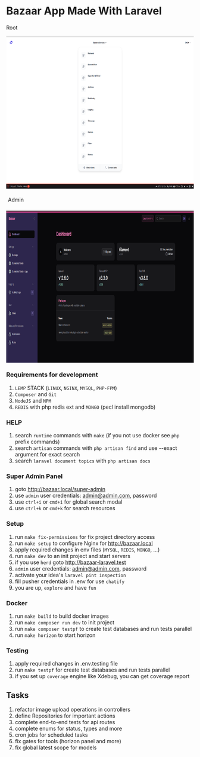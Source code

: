 # Bazaar App Made With Laravel
<div style="display:flex;flex-direction: column;gap: 1rem;">
    <div>Root</div>
    <img style="margin: auto;" src="public/img/backend-services.png" width="810" height="407" alt="backend-services">
    <div style="margin: 0.3rem;">Admin</div>
    <img style="margin: auto;" src="public/img/filament.png" width="810" height="407" alt="filament">
</div>

### Requirements for development
1. `LEMP` STACK (`LINUX`, `NGINX`, `MYSQL`, `PHP-FPM`)
2. `Composer` and `Git`
3. `NodeJS` and `NPM`
4. `REDIS` with php redis ext and `MONGO` (pecl install mongodb)

### HELP
1. search `runtime` commands with `make` (if you not use docker see `php` prefix commands)
2. search `artisan` commands with `php artisan find` and use --exact argument for exact search
3. search `laravel document topics` with `php artisan docs`


### Super Admin Panel
1. goto http://bazaar.local/super-admin
2. use `admin` user credentials: admin@admin.com, password
3. use `ctrl+i` or `cmd+i` for global search modal
4. use `ctrl+k` or `cmd+k` for search resources

### Setup
1. run `make fix-permissions` for fix project directory access
2. run `make setup` to configure Nginx for http://bazaar.local
3. apply required changes in env files (`MYSQL`, `REDIS`, `MONGO`, ...)
4. run `make dev` to an init project and start servers
5. if you use `herd` goto http://bazaar-laravel.test
6. `admin` user credentials: admin@admin.com, password
7. activate your idea's `laravel pint inspection`
8. fill pusher credentials in .env for use `chatify`
9. you are up, `explore` and have `fun`

### Docker
1. run `make build` to build docker images
2. run `make composer run dev` to init project
3. run `make composer testpf` to create test databases and run tests parallel
4. run `make horizon` to start horizon

### Testing
1. apply required changes in .env.testing file
2. run `make testpf` for create test databases and run tests parallel
3. if you set up `coverage` engine like Xdebug, you can get coverage report

## Tasks
1. refactor image upload operations in controllers
2. define Repositories for important actions
3. complete end-to-end tests for api routes
4. complete enums for status, types and more
5. cron jobs for scheduled tasks
6. fix gates for tools (horizon panel and more)
7. fix global latest scope for models
